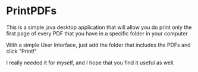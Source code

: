 # PrintPDFs

This is a simple java desktop application that will allow you do print only the first page of every PDF that you have in a specific folder in your computer

With a simple User Interface, just add the folder that includes the PDFs and click "Print!"

I really needed it for myself, and I hope that you find it useful as well. 



